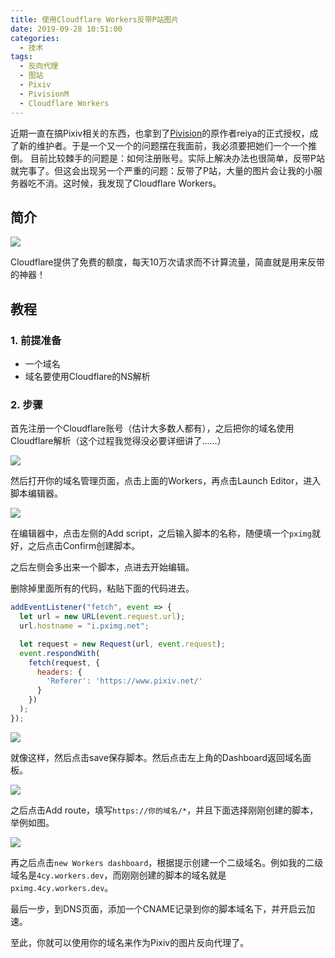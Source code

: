 ```yaml
---
title: 使用Cloudflare Workers反带P站图片
date: 2019-09-28 10:51:00
categories: 
  - 技术
tags: 
  - 反向代理
  - 图站
  - Pixiv
  - PivisionM
  - Cloudflare Workers
---
```



近期一直在搞Pixiv相关的东西，也拿到了[Pivision](https://yojigen.tech/archives/pivisionm.html)的原作者reiya的正式授权，成了新的维护者。于是一个又一个的问题摆在我面前，我必须要把她们一个一个推倒。
目前比较棘手的问题是：如何注册账号。实际上解决办法也很简单，反带P站就完事了。但这会出现另一个严重的问题：反带了P站，大量的图片会让我的小服务器吃不消。这时候，我发现了Cloudflare Workers。

## 简介

![](~public/assets/19/cover.jpg)

Cloudflare提供了免费的额度，每天10万次请求而不计算流量，简直就是用来反带的神器！

## 教程

### 1. 前提准备

 - 一个域名
 - 域名要使用Cloudflare的NS解析

### 2. 步骤

首先注册一个Cloudflare账号（估计大多数人都有），之后把你的域名使用Cloudflare解析（这个过程我觉得没必要详细讲了……）

![](~public/assets/19/1.jpg)

然后打开你的域名管理页面，点击上面的Workers，再点击Launch Editor，进入脚本编辑器。

![](~public/assets/19/2.jpg)

在编辑器中，点击左侧的Add script，之后输入脚本的名称，随便填一个`pximg`就好，之后点击Confirm创建脚本。

之后左侧会多出来一个脚本，点进去开始编辑。

删除掉里面所有的代码，粘贴下面的代码进去。

```js
addEventListener("fetch", event => {
  let url = new URL(event.request.url);
  url.hostname = "i.pximg.net";

  let request = new Request(url, event.request);
  event.respondWith(
    fetch(request, {
      headers: {
        'Referer': 'https://www.pixiv.net/'
      }
    })
  );
});
```

![](~public/assets/19/3.jpg)

就像这样，然后点击save保存脚本。然后点击左上角的Dashboard返回域名面板。

![](~public/assets/19/4.jpg)


之后点击Add route，填写`https://你的域名/*`，并且下面选择刚刚创建的脚本，举例如图。

![](~public/assets/19/5.jpg)

再之后点击`new Workers dashboard`，根据提示创建一个二级域名。例如我的二级域名是`4cy.workers.dev`，而刚刚创建的脚本的域名就是`pximg.4cy.workers.dev`。

最后一步，到DNS页面，添加一个CNAME记录到你的脚本域名下，并开启云加速。

至此，你就可以使用你的域名来作为Pixiv的图片反向代理了。